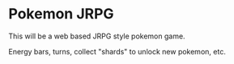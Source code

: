 # Pokemon JRPG

This will be a web based JRPG style pokemon game.

Energy bars, turns, collect "shards" to unlock new pokemon, etc.
